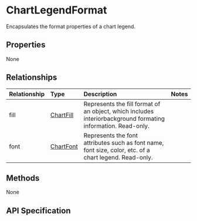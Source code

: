 # ChartLegendFormat

Encapsulates the format properties of a chart legend.

## Properties
None

## Relationships
| Relationship | Type    |Description|Notes |
|:---------------|:--------|:----------|:-----|
|fill|[ChartFill](chartfill.md)|Represents the fill format of an object, which includes interiorbackground formating information. Read-only.||
|font|[ChartFont](chartfont.md)|Represents the font attributes such as font name, font size, color, etc. of a chart legend. Read-only.||
## Methods
None


## API Specification


